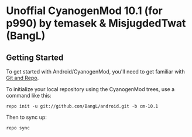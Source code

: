Unoffial CyanogenMod 10.1 (for p990)
by temasek & MisjugdedTwat (BangL)
===========

Getting Started
---------------

To get started with Android/CyanogenMod, you'll need to get
familiar with [Git and Repo](http://source.android.com/source/using-repo.html).

To initialize your local repository using the CyanogenMod trees, use a command like this:

    repo init -u git://github.com/BangL/android.git -b cm-10.1

Then to sync up:

    repo sync
